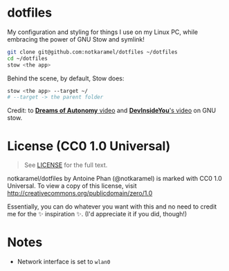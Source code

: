 # dotfiles

My configuration and styling for things I use on my Linux PC, while embracing the power of GNU Stow and symlink!

```sh
git clone git@github.com:notkaramel/dotfiles ~/dotfiles
cd ~/dotfiles
stow <the app>
```

Behind the scene, by default, Stow does:
```sh
stow <the app> --target ~/
# --target -> the parent folder
```

Credit: to [**Dreams of Autonomy** video](https://youtu.be/y6XCebnB9gs) and [**DevInsideYou**'s video](https://youtu.be/CFzEuBGPPPg) on GNU stow.

# License (CC0 1.0 Universal)
> See [LICENSE](LICENSE) for the full text.

notkaramel/dotfiles by Antoine Phan (@notkaramel) is marked with CC0 1.0 Universal. To view a copy of this license, visit http://creativecommons.org/publicdomain/zero/1.0

Essentially, you can do whatever you want with this and no need to credit me for the :sparkles: inspiration :sparkles:. (I'd appreciate it if you did, though!)

# Notes
- Network interface is set to `wlan0`
